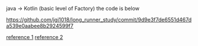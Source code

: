 java -> Kotlin (basic level of Factory)
the code is below

https://github.com/jgj1018/long_runner_study/commit/9d9e3f7de6551d467da539e0aabee8b2924599f7

[reference 1](https://www.tutorialspoint.com/design_pattern/factory_pattern.htm)
[reference 2](https://kotlinlang.org/docs/reference/object-declarations.html) 